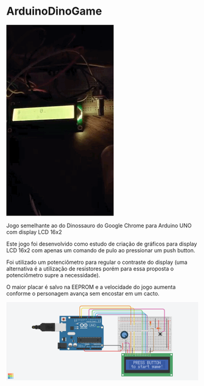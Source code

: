 # ArduinoDinoGame

![](https://github.com/EduardoSangali/ArduinoDinoGame/blob/master/ArduinoGame/Images/live.gif)

Jogo semelhante ao do Dinossauro do Google Chrome para Arduino UNO com display LCD 16x2

Este jogo foi desenvolvido como estudo de criação de gráficos para display LCD 16x2 com apenas um comando de pulo ao pressionar um push button.

Foi utilizado um potenciômetro para regular o contraste do display (uma alternativa é a utilização de resistores porém para essa proposta o potenciômetro supre a necessidade).

O maior placar é salvo na EEPROM e a velocidade do jogo aumenta conforme o personagem avança sem encostar em um cacto.

![](https://github.com/EduardoSangali/ArduinoDinoGame/blob/master/ArduinoGame/Images/Sketch.PNG)
